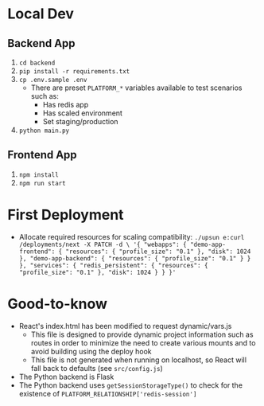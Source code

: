# Local Dev

## Backend App

1. `cd backend`
2. `pip install -r requirements.txt`
3. `cp .env.sample .env`
   * There are preset `PLATFORM_*` variables available to test scenarios such as:
     * Has redis app
     * Has scaled environment
     * Set staging/production
4. `python main.py`

## Frontend App
1. `npm install`
2. `npm run start`

# First Deployment
* Allocate required resources for scaling compatibility: `./upsun e:curl /deployments/next -X PATCH -d \ '{ "webapps": { "demo-app-frontend": { "resources": { "profile_size": "0.1" }, "disk": 1024 }, "demo-app-backend": { "resources": { "profile_size": "0.1" } } }, "services": { "redis_persistent": { "resources": { "profile_size": "0.1" }, "disk": 1024 } } }'`
# Good-to-know

* React's index.html has been modified to request dynamic/vars.js
  * This file is designed to provide dynamic project information such as routes in order to minimize the need to create various mounts and to avoid building using the deploy hook
  * This file is not generated when running on localhost, so React will fall back to defaults (see `src/config.js`)
* The Python backend is Flask
* The Python backend uses `getSessionStorageType()` to check for the existence of `PLATFORM_RELATIONSHIP['redis-session']`